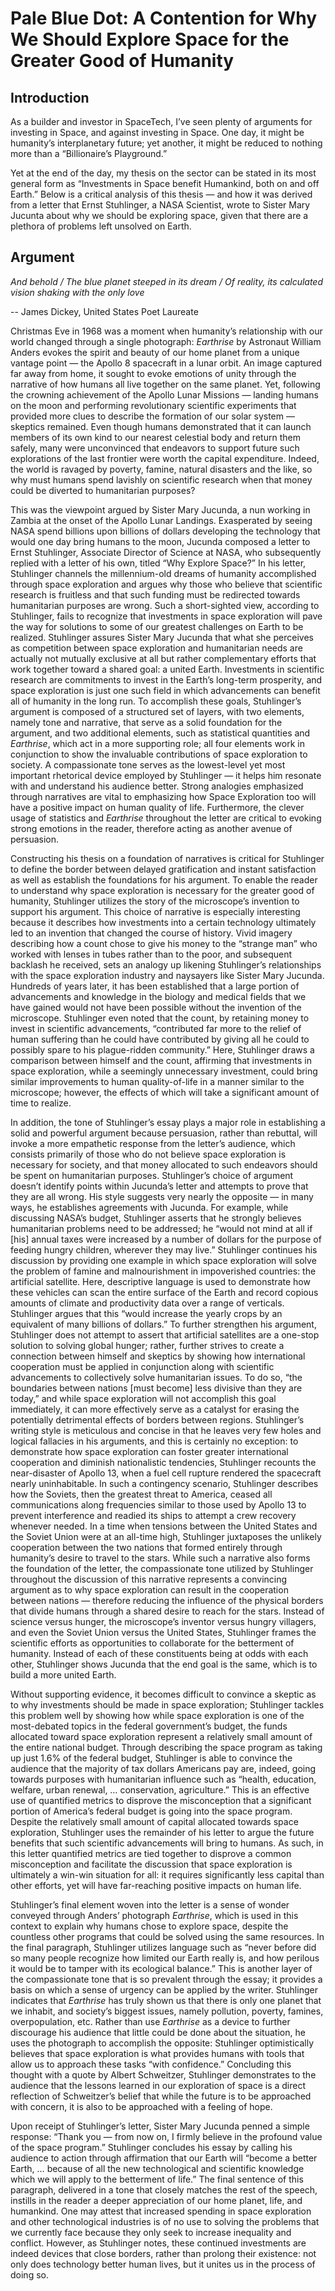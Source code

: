 # Pale Blue Dot: A Contention for Why We Should Explore Space for the Greater Good of Humanity

## Introduction

As a builder and investor in SpaceTech, I’ve seen plenty of arguments for investing in Space, and against investing in Space. One day, it might be humanity’s interplanetary future; yet another, it might be reduced to nothing more than a “Billionaire’s Playground.”

Yet at the end of the day, my thesis on the sector can be stated in its most general form as “Investments in Space benefit Humankind, both on and off Earth.” Below is a critical analysis of this thesis — and how it was derived from a letter that Ernst Stuhlinger, a NASA Scientist, wrote to Sister Mary Jucunta about why we should be exploring space, given that there are a plethora of problems left unsolved on Earth.

## Argument

_And behold / The blue planet steeped in its dream / Of reality, its calculated vision shaking with the only love_

-- James Dickey, United States Poet Laureate

Christmas Eve in 1968 was a moment when humanity’s relationship with our world changed through a single photograph: _Earthrise_ by Astronaut William Anders evokes the spirit and beauty of our home planet from a unique vantage point — the Apollo 8 spacecraft in a lunar orbit. An image captured far away from home, it sought to evoke emotions of unity through the narrative of how humans all live together on the same planet. Yet, following the crowning achievement of the Apollo Lunar Missions — landing humans on the moon and performing revolutionary scientific experiments that provided more clues to describe the formation of our solar system — skeptics remained. Even though humans demonstrated that it can launch members of its own kind to our nearest celestial body and return them safely, many were unconvinced that endeavors to support future such explorations of the last frontier were worth the capital expenditure. Indeed, the world is ravaged by poverty, famine, natural disasters and the like, so why must humans spend lavishly on scientific research when that money could be diverted to humanitarian purposes?

This was the viewpoint argued by Sister Mary Jucunda, a nun working in Zambia at the onset of the Apollo Lunar Landings. Exasperated by seeing NASA spend billions upon billions of dollars developing the technology that would one day bring humans to the moon, Jucunda composed a letter to Ernst Stuhlinger, Associate Director of Science at NASA, who subsequently replied with a letter of his own, titled “Why Explore Space?” In his letter, Stuhlinger channels the millennium-old dreams of humanity accomplished through space exploration and argues why those who believe that scientific research is fruitless and that such funding must be redirected towards humanitarian purposes are wrong. Such a short-sighted view, according to Stuhlinger, fails to recognize that investments in space exploration will pave the way for solutions to some of our greatest challenges on Earth to be realized. Stuhlinger assures Sister Mary Jucunda that what she perceives as competition between space exploration and humanitarian needs are actually not mutually exclusive at all but rather complementary efforts that work together toward a shared goal: a united Earth. Investments in scientific research are commitments to invest in the Earth’s long-term prosperity, and space exploration is just one such field in which advancements can benefit all of humanity in the long run. To accomplish these goals, Stuhlinger’s argument is composed of a structured set of layers, with two elements, namely tone and narrative, that serve as a solid foundation for the argument, and two additional elements, such as statistical quantities and _Earthrise_, which act in a more supporting role; all four elements work in conjunction to show the invaluable contributions of space exploration to society. A compassionate tone serves as the lowest-level yet most important rhetorical device employed by Stuhlinger — it helps him resonate with and understand his audience better. Strong analogies emphasized through narratives are vital to emphasizing how Space Exploration too will have a positive impact on human quality of life. Furthermore, the clever usage of statistics and _Earthrise_ throughout the letter are critical to evoking strong emotions in the reader, therefore acting as another avenue of persuasion.

Constructing his thesis on a foundation of narratives is critical for Stuhlinger to define the border between delayed gratification and instant satisfaction as well as establish the foundations for his argument. To enable the reader to understand why space exploration is necessary for the greater good of humanity, Stuhlinger utilizes the story of the microscope’s invention to support his argument. This choice of narrative is especially interesting because it describes how investments into a certain technology ultimately led to an invention that changed the course of history. Vivid imagery describing how a count chose to give his money to the “strange man” who worked with lenses in tubes rather than to the poor, and subsequent backlash he received, sets an analogy up likening Stuhlinger’s relationships with the space exploration industry and naysayers like Sister Mary Jucunda. Hundreds of years later, it has been established that a large portion of advancements and knowledge in the biology and medical fields that we have gained would not have been possible without the invention of the microscope. Stuhlinger even noted that the count, by retaining money to invest in scientific advancements, “contributed far more to the relief of human suffering than he could have contributed by giving all he could to possibly spare to his plague-ridden community.” Here, Stuhlinger draws a comparison between himself and the count, affirming that investments in space exploration, while a seemingly unnecessary investment, could bring similar improvements to human quality-of-life in a manner similar to the microscope; however, the effects of which will take a significant amount of time to realize.

In addition, the tone of Stuhlinger’s essay plays a major role in establishing a solid and powerful argument because persuasion, rather than rebuttal, will invoke a more empathetic response from the letter’s audience, which consists primarily of those who do not believe space exploration is necessary for society, and that money allocated to such endeavors should be spent on humanitarian purposes. Stuhlinger’s choice of argument doesn’t identify points within Jucunda’s letter and attempts to prove that they are all wrong. His style suggests very nearly the opposite — in many ways, he establishes agreements with Jucunda. For example, while discussing NASA’s budget, Stuhlinger asserts that he strongly believes humanitarian problems need to be addressed; he “would not mind at all if [his] annual taxes were increased by a number of dollars for the purpose of feeding hungry children, wherever they may live.” Stuhlinger continues his discussion by providing one example in which space exploration will solve the problem of famine and malnourishment in impoverished countries: the artificial satellite. Here, descriptive language is used to demonstrate how these vehicles can scan the entire surface of the Earth and record copious amounts of climate and productivity data over a range of verticals. Stuhlinger argues that this “would increase the yearly crops by an equivalent of many billions of dollars.” To further strengthen his argument, Stuhlinger does not attempt to assert that artificial satellites are a one-stop solution to solving global hunger; rather, further strives to create a connection between himself and skeptics by showing how international cooperation must be applied in conjunction along with scientific advancements to collectively solve humanitarian issues. To do so, “the boundaries between nations [must become] less divisive than they are today,” and while space exploration will not accomplish this goal immediately, it can more effectively serve as a catalyst for erasing the potentially detrimental effects of borders between regions. Stuhlinger’s writing style is meticulous and concise in that he leaves very few holes and logical fallacies in his arguments, and this is certainly no exception: to demonstrate how space exploration can foster greater international cooperation and diminish nationalistic tendencies, Stuhlinger recounts the near-disaster of Apollo 13, when a fuel cell rupture rendered the spacecraft nearly uninhabitable. In such a contingency scenario, Stuhlinger describes how the Soviets, then the greatest threat to America, ceased all communications along frequencies similar to those used by Apollo 13 to prevent interference and readied its ships to attempt a crew recovery whenever needed. In a time when tensions between the United States and the Soviet Union were at an all-time high, Stuhlinger juxtaposes the unlikely cooperation between the two nations that formed entirely through humanity’s desire to travel to the stars. While such a narrative also forms the foundation of the letter, the compassionate tone utilized by Stuhlinger throughout the discussion of this narrative represents a convincing argument as to why space exploration can result in the cooperation between nations — therefore reducing the influence of the physical borders that divide humans through a shared desire to reach for the stars. Instead of science versus hunger, the microscope’s inventor versus hungry villagers, and even the Soviet Union versus the United States, Stuhlinger frames the scientific efforts as opportunities to collaborate for the betterment of humanity. Instead of each of these constituents being at odds with each other, Stuhlinger shows Jucunda that the end goal is the same, which is to build a more united Earth.

Without supporting evidence, it becomes difficult to convince a skeptic as to why investments should be made in space exploration; Stuhlinger tackles this problem well by showing how while space exploration is one of the most-debated topics in the federal government’s budget, the funds allocated toward space exploration represent a relatively small amount of the entire national budget. Through describing the space program as taking up just 1.6% of the federal budget, Stuhlinger is able to convince the audience that the majority of tax dollars Americans pay are, indeed, going towards purposes with humanitarian influence such as “health, education, welfare, urban renewal, … conservation, agriculture.” This is an effective use of quantified metrics to disprove the misconception that a significant portion of America’s federal budget is going into the space program. Despite the relatively small amount of capital allocated towards space exploration, Stuhlinger uses the remainder of his letter to argue the future benefits that such scientific advancements will bring to humans. As such, in this letter quantified metrics are tied together to disprove a common misconception and facilitate the discussion that space exploration is ultimately a win-win situation for all: it requires significantly less capital than other efforts, yet will have far-reaching positive impacts on human life.

Stuhlinger’s final element woven into the letter is a sense of wonder conveyed through Anders’ photograph _Earthrise_, which is used in this context to explain why humans chose to explore space, despite the countless other programs that could be solved using the same resources. In the final paragraph, Stuhlinger utilizes language such as “never before did so many people recognize how limited our Earth really is, and how perilous it would be to tamper with its ecological balance.” This is another layer of the compassionate tone that is so prevalent through the essay; it provides a basis on which a sense of urgency can be applied by the writer. Stuhlinger indicates that _Earthrise_ has truly shown us that there is only one planet that we inhabit, and society’s biggest issues, namely pollution, poverty, famines, overpopulation, etc. Rather than use _Earthrise_ as a device to further discourage his audience that little could be done about the situation, he uses the photograph to accomplish the opposite: Stuhlinger optimistically believes that space exploration is what provides humans with tools that allow us to approach these tasks “with confidence.” Concluding this thought with a quote by Albert Schweitzer, Stuhlinger demonstrates to the audience that the lessons learned in our exploration of space is a direct reflection of Schweitzer’s belief that while the future is to be approached with concern, it is also to be approached with a feeling of hope.

Upon receipt of Stuhlinger’s letter, Sister Mary Jucunda penned a simple response: “Thank you — from now on, I firmly believe in the profound value of the space program.” Stuhlinger concludes his essay by calling his audience to action through affirmation that our Earth will “become a better Earth, … because of all the new technological and scientific knowledge which we will apply to the betterment of life.” The final sentence of this paragraph, delivered in a tone that closely matches the rest of the speech, instills in the reader a deeper appreciation of our home planet, life, and humankind. One may attest that increased spending in space exploration and other technological industries is of no use to solving the problems that we currently face because they only seek to increase inequality and conflict. However, as Stuhlinger notes, these continued investments are indeed devices that close borders, rather than prolong their existence: not only does technology better human lives, but it unites us in the process of doing so.
